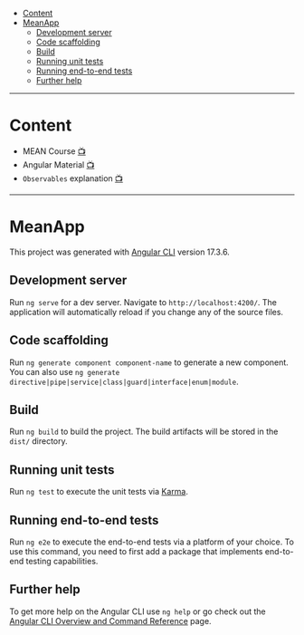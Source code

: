 - [Content](#content)
- [MeanApp](#meanapp)
  - [Development server](#development-server)
  - [Code scaffolding](#code-scaffolding)
  - [Build](#build)
  - [Running unit tests](#running-unit-tests)
  - [Running end-to-end tests](#running-end-to-end-tests)
  - [Further help](#further-help)

---

# Content

- MEAN Course [📺](https://www.udemy.com/course/angular-2-and-nodejs-the-practical-guide/learn/lecture/13914132#overview)
- Angular Material [📺](https://www.udemy.com/course/angular-2-and-nodejs-the-practical-guide/learn/lecture/10416244#overview)
- `Observables` explanation [📺](https://www.udemy.com/course/angular-2-and-nodejs-the-practical-guide/learn/lecture/10416282#overview)

---

# MeanApp

This project was generated with [Angular CLI](https://github.com/angular/angular-cli) version 17.3.6.

## Development server

Run `ng serve` for a dev server. Navigate to `http://localhost:4200/`. The application will automatically reload if you change any of the source files.

## Code scaffolding

Run `ng generate component component-name` to generate a new component. You can also use `ng generate directive|pipe|service|class|guard|interface|enum|module`.

## Build

Run `ng build` to build the project. The build artifacts will be stored in the `dist/` directory.

## Running unit tests

Run `ng test` to execute the unit tests via [Karma](https://karma-runner.github.io).

## Running end-to-end tests

Run `ng e2e` to execute the end-to-end tests via a platform of your choice. To use this command, you need to first add a package that implements end-to-end testing capabilities.

## Further help

To get more help on the Angular CLI use `ng help` or go check out the [Angular CLI Overview and Command Reference](https://angular.io/cli) page.
